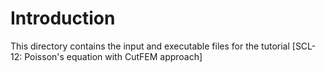 # Introduction
This directory contains the input and executable files for the tutorial [SCL-12: Poisson's equation with CutFEM approach]
<!-- 
# Mesh generation

Meshes are generated by [Gmsh](https://gmsh.info). The tutorials for mesh
generation are available at
[MSH-1: Create a 2D mesh from Gmsh](http://mofem.eng.gla.ac.uk/mofem/html/basic_tutorials_mesh_generation_2d.html)
and [MSH-2: Create a 3D mesh from Gmsh](http://mofem.eng.gla.ac.uk/mofem/html/basic_tutorials_mesh_generation_3d.html).

The `*.h5m` meshes in this directory are copied from the directory `../msh-1/`
and `../msh-2/`
# Mesh partition

mofem_part -my_file mesh2d.cub -output_file mesh_1parts.h5m -my_nparts 1

*Note:* `mofem_part` is located at `/mofem_install/mofem-cephas/mofem/users_modules/um-build-RelWithDebInfo-abcd1234/tools/`
# Run the program
./poisson_2d_dis_galerkin -file_name mesh_1parts.h5m -order 4 -penalty 1e1 -phi -1 -nitsche 0 -log_sl inform -->

